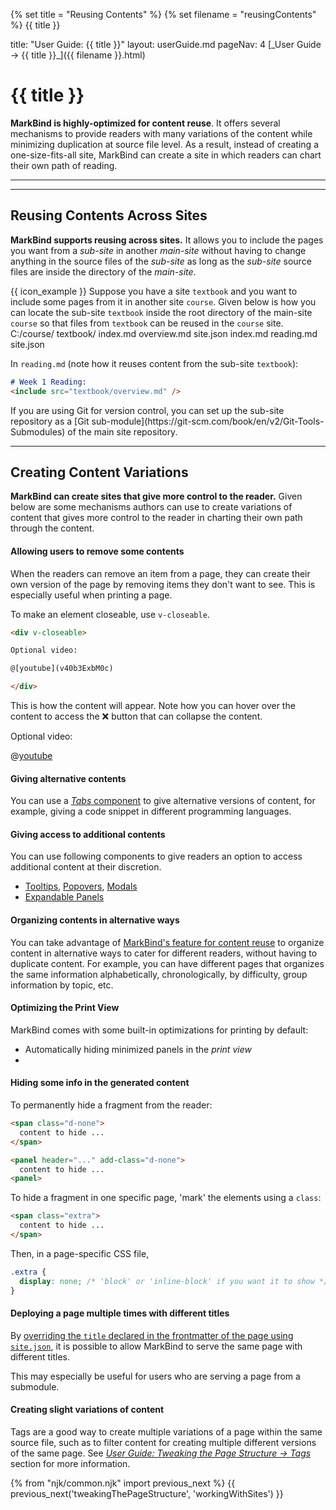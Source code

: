 {% set title = "Reusing Contents" %}
{% set filename = "reusingContents" %}
<span id="title" class="d-none">{{ title }}</span>

<frontmatter>
  title: "User Guide: {{ title }}"
  layout: userGuide.md
  pageNav: 4
</frontmatter>

<span id="link" class="d-none">
<md>[_User Guide → {{ title }}_]({{ filename }}.html)</md>
</span>

# {{ title }}

<div class="lead" id="overview">

**MarkBind is highly-optimized for content reuse**. It offers several mechanisms to provide readers with many variations of the content while minimizing duplication at source file level. As a result, instead of creating a one-size-fits-all site, MarkBind can create a site in which readers can chart their own path of reading.
</div>


<include src="syntax/variables.md" />

<hr><!-- ======================================================================================================= -->

<include src="syntax/includes.md" />

<hr><!-- ======================================================================================================= -->

## Reusing Contents Across Sites

**MarkBind supports reusing across sites.** It allows you to include the pages you want from a _sub-site_ in another _main-site_ without having to change anything in the source files of the _sub-site_ as long as the _sub-site_ source files are inside the directory of the _main-site_.

<div class="indented">

{{ icon_example }} Suppose you have a site `textbook` and you want to include some pages from it in another site `course`. Given below is how you can locate the sub-site `textbook` inside the root directory of the main-site `course` so that files from `textbook` can be reused in the `course` site.
<tree>
C:/course/
  textbook/
    index.md
    overview.md
    site.json
  index.md
  reading.md
  site.json
</tree>

In `reading.md` (note how it reuses content from the sub-site `textbook`):
```markdown
# Week 1 Reading:
<include src="textbook/overview.md" />
```
</div>

<include src="tip.md" boilerplate >
<span id="tip_body">
If you are using Git for version control, you can set up the sub-site repository as a [Git sub-module](https://git-scm.com/book/en/v2/Git-Tools-Submodules) of the main site repository.
</span>
</include>

<hr><!-- ======================================================================================================= -->

## Creating Content Variations

**MarkBind can create sites that give more control to the reader.** Given below are some mechanisms authors can use to create variations of content that gives more control to the reader in charting their own path through the content.


#### Allowing users to remove some contents

When the readers can remove an item from a page, they can create their own version of the page by removing items they don't want to see. This is especially useful when printing a page.

To make an element closeable, use `v-closeable`.

<div class="indented">

```html
<div v-closeable>

Optional video:

@[youtube](v40b3ExbM0c)

</div>
```

This is how the content will appear. Note how you can hover over the content to access the :x: button that can collapse the content.
<div v-closeable>

Optional video:

@[youtube](v40b3ExbM0c)

</div>

</div>

#### Giving alternative contents

You can use a [_Tabs_ component](components/presentation.html#tabs) to give alternative versions of content, for example, giving a code snippet in different programming languages.

#### Giving access to additional contents

You can use following components to give readers an option to access additional content at their discretion.
* [Tooltips](components/popups.html#tooltips), [Popovers](components/popups.html#popovers), [Modals](components/popups.html#modals)
* [Expandable Panels](components/presentation.html#panels)

#### Organizing contents in alternative ways

You can take advantage of [MarkBind's feature for content reuse](reusingContents.html) to organize content in alternative ways to cater for different readers, without having to duplicate content. For example, you can have different pages that organizes the same information alphabetically, chronologically, by difficulty, group information by topic, etc.

#### Optimizing the Print View

MarkBind comes with some built-in optimizations for printing by default:
- Automatically hiding minimized panels in the _print view_
- <include src="syntax/code.md#code-print-optimization" />

#### Hiding some info in the generated content

To permanently hide a fragment from the reader:

```html
<span class="d-none">
  content to hide ...
</span>

<panel header="..." add-class="d-none">
  content to hide ...
<panel>
```

To hide a fragment in one specific page, 'mark' the elements using a `class`:
```html
<span class="extra">
  content to hide ...
</span>
```

Then, in a page-specific CSS file,
```css
.extra {
  display: none; /* 'block' or 'inline-block' if you want it to show */
}
```

#### Deploying a page multiple times with different titles

By [overriding the `title` declared in the frontmatter of the page using `site.json`](tweakingThePageStructure.html#frontmatter), it is possible to allow MarkBind to serve the same page with different titles. 

This may especially be useful for users who are serving a page from a submodule.

#### Creating slight variations of content

Tags are a good way to create multiple variations of a page within the same source file, such as to filter content for creating multiple different versions of the same page. See [_User Guide: Tweaking the Page Structure → Tags_](tweakingThePageStructure.html#plugin-tags) section for more information.

{% from "njk/common.njk" import previous_next %}
{{ previous_next('tweakingThePageStructure', 'workingWithSites') }}
